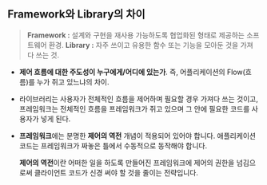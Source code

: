 ## Framework와 Library의 차이

> **Framework :** 설계와 구현을 재사용 가능하도록 협업화된 형태로 제공하는 소프트웨어 환경.
**Library :** 자주 쓰이고 유용한 함수 또는 기능을 모아둔 것을 가져다 쓰는 것.
> 
- **제어 흐름에 대한 주도성이 누구에게/어디에 있는가**. 즉, 어플리케이션의 Flow(흐름)를 누가 쥐고 있느냐의 차이.
- 라이브러리는 사용자가 전체적인 흐름을 제어하며 필요할 경우 가져다 쓰는 것이고, 프레임워크는 전체적인 흐름을 프레임워크가 쥐고 있으며 그 안에 필요한 코드를 사용자가 넣게 된다.
- **프레임워크**에는 분명한 **제어의 역전** 개념이 적용되어 있어야 합니다. 애플리케이션 코드는 프레임워크가 짜놓은 틀에서 수동적으로 동작해야 합니다.
    
    **제어의 역전**이란 어떠한 일을 하도록 만들어진 프레임워크에 제어의 권한을 넘김으로써 클라이언트 코드가 신경 써야 할 것을 줄이는 전략입니다.
